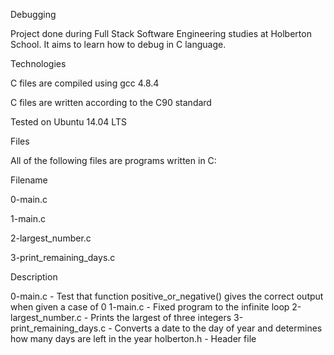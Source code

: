 Debugging

Project done during Full Stack Software Engineering studies at Holberton School. It aims to learn how to debug in C language.

Technologies

C files are compiled using gcc 4.8.4

C files are written according to the C90 standard

Tested on Ubuntu 14.04 LTS

Files

All of the following files are programs written in C:

Filename

0-main.c

1-main.c

2-largest_number.c

3-print_remaining_days.c

Description

0-main.c - Test that function positive_or_negative() gives the correct output when given a case of 0
1-main.c - Fixed program to the infinite loop
2-largest_number.c	- Prints the largest of three integers
3-print_remaining_days.c	- Converts a date to the day of year and determines how many days are left in the year
holberton.h	- Header file
